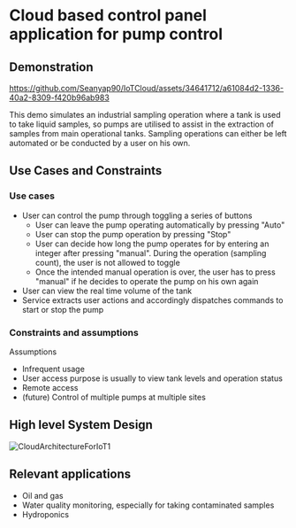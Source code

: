 <h1>Cloud based control panel application for pump control</h1>

<h2>Demonstration</h2>

https://github.com/Seanyap90/IoTCloud/assets/34641712/a61084d2-1336-40a2-8309-f420b96ab983

This demo simulates an industrial sampling operation where a tank is used to take liquid samples, so pumps are utilised to assist in the extraction of samples from main operational tanks.  Sampling operations can either be left automated or be conducted by a user on his own.

<h2>Use Cases and Constraints</h2>

<h3>Use cases</h3>

- User can control the pump through toggling a series of buttons
   - User can leave the pump operating automatically by pressing "Auto"
   - User can stop the pump operation by pressing "Stop"
   - User can decide how long the pump operates for by entering an integer after pressing "manual".  During the operation (sampling count), the user is not allowed to toggle
   - Once the intended manual operation is over, the user has to press "manual" if he decides to operate the pump on his own again
- User can view the real time volume of the tank
- Service extracts user actions and accordingly dispatches commands to start or stop the pump

<h3>Constraints and assumptions</h3>

<p>Assumptions</p>

- Infrequent usage
- User access purpose is usually to view tank levels and operation status
- Remote access
- (future) Control of multiple pumps at multiple sites

<h2>High level System Design</h2>

![CloudArchitectureForIoT1](https://github.com/Seanyap90/IoTCloud/assets/34641712/7447e16a-78da-4359-a8e4-6f82c170c83d)


<h2>Relevant applications</h2>

- Oil and gas
- Water quality monitoring, especially for taking contaminated samples
- Hydroponics
